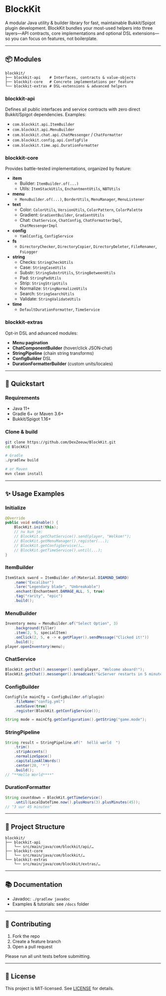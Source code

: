 # BlockKit

A modular Java utility & builder library for fast, maintainable Bukkit/Spigot plugin development. BlockKit bundles your most-used helpers into three layers—API contracts, core implementations and optional DSL extensions—so you can focus on features, not boilerplate.

---

## 📦 Modules

```text
blockkit/
├── blockkit-api    # Interfaces, contracts & value‐objects
├── blockkit-core   # Concrete implementations per feature
└── blockkit-extras # DSL‐extensions & advanced helpers
```

### blockkit-api  
Defines all public interfaces and service contracts with zero direct Bukkit/Spigot dependencies. Examples:

- `com.blockkit.api.ItemBuilder`  
- `com.blockkit.api.MenuBuilder`  
- `com.blockkit.chat.api.ChatMessenger` / `ChatFormatter`  
- `com.blockkit.config.api.ConfigFile`  
- `com.blockkit.time.api.DurationFormatter`

### blockkit-core  
Provides battle-tested implementations, organized by feature:

- **item**  
  - Builder: `ItemBuilder.of(...)`  
  - Utils: `ItemStackUtils`, `EnchantmentUtils`, `NBTUtils`
- **menu**  
  - `MenuBuilder.of(...)`, `BorderUtils`, `MenuManager`, `MenuListener`
- **text**  
  - Color: `ColorUtils`, `VersionUtils`, `ColorPattern`, `ColorPalette`  
  - Gradient: `GradientBuilder`, `GradientUtils`  
  - Chat: `ChatService`, `ChatConfig`, `ChatFormatterImpl`, `ChatMessengerImpl`
- **config**  
  - `YamlConfig`, `ConfigService`
- **fs**  
  - `DirectoryChecker`, `DirectoryCopier`, `DirectoryDeleter`, `FileRenamer`, `FsLogger`
- **string**  
  - Checks: `StringCheckUtils`  
  - Case: `StringCaseUtils`  
  - Substr: `StringSubstrUtils`, `StringBetweenUtils`  
  - Pad: `StringPadUtils`  
  - Strip: `StringStripUtils`  
  - Normalize: `StringNormalizeUtils`  
  - Search: `StringSearchUtils`  
  - Validate: `StringValidateUtils`
- **time**  
  - `DefaultDurationFormatter`, `TimeService`

### blockkit-extras  
Opt-in DSL and advanced modules:

- **Menu pagination**  
- **ChatComponentBuilder** (hover/click JSON‐chat)  
- **StringPipeline** (chain string transforms)  
- **ConfigBuilder** DSL  
- **DurationFormatterBuilder** (custom units/locales)

---

## 🚀 Quickstart

### Requirements

- Java 11+  
- Gradle 6+ or Maven 3.6+  
- Bukkit/Spigot 1.16+

### Clone & build

```bash
git clone https://github.com/DexZeeuw/BlockKit.git
cd BlockKit

# Gradle
./gradlew build

# or Maven
mvn clean install
```

---

## ✨ Usage Examples

### Initialize
```java
@Override
public void onEnable() {
    BlockKit.init(this);
    // nu kun je:
    // BlockKit.getChatService().send(player, "Welkom!");
    // BlockKit.getMenuManager().register(...);
    // BlockKit.getConfigService()….
    // BlockKit.getTimeService().until(...);
}
```

### ItemBuilder

```java
ItemStack sword = ItemBuilder.of(Material.DIAMOND_SWORD)
    .name("Excalibur")
    .lore("Legendary blade", "Unbreakable")
    .enchant(Enchantment.DAMAGE_ALL, 5, true)
    .tag("rarity", "epic")
    .build();
```

### MenuBuilder

```java
Inventory menu = MenuBuilder.of("Select Option", 3)
    .background(filler)
    .item(2, 5, specialItem)
    .onClick(2, 5, e -> e.getPlayer().sendMessage("Clicked it!"))
    .build();
player.openInventory(menu);
```

### ChatService

```java
BlockKit.getChat().messenger().send(player, "Welcome aboard!");
BlockKit.getChat().messenger().broadcast("&cServer restarts in 5 minutes!");
```

### ConfigBuilder

```java
ConfigFile mainCfg = ConfigBuilder.of(plugin)
    .fileName("config.yml")
    .autoSave(true)
    .register(BlockKit.getConfigService());

String mode = mainCfg.getConfiguration().getString("game.mode");
```

### StringPipeline

```java
String result = StringPipeline.of("  héllö wørld  ")
    .trim()
    .stripAccents()
    .normalizeSpace()
    .capitalizeAllWords()
    .center(20, '*')
    .build();
// "**Hello World****"
```

### DurationFormatter

```java
String countdown = BlockKit.getTimeService()
    .until(LocalDateTime.now().plusHours(3).plusMinutes(45));
// "3 uur 45 minuten"
```

---

## 📑 Project Structure

```text
blockkit/
├── blockkit-api
│   └── src/main/java/com/blockkit/api/…
├── blockkit-core
│   └── src/main/java/com/blockkit/…
└── blockkit-extras
    └── src/main/java/com/blockkit/extras/…
```

---

## 📚 Documentation

- Javadoc: `./gradlew javadoc`  
- Examples & tutorials: see `/docs` folder  

---

## 🤝 Contributing

1. Fork the repo  
2. Create a feature branch  
3. Open a pull request  

Please run all unit tests before submitting.

---

## 📄 License

This project is MIT-licensed. See [LICENSE](LICENSE) for details.
